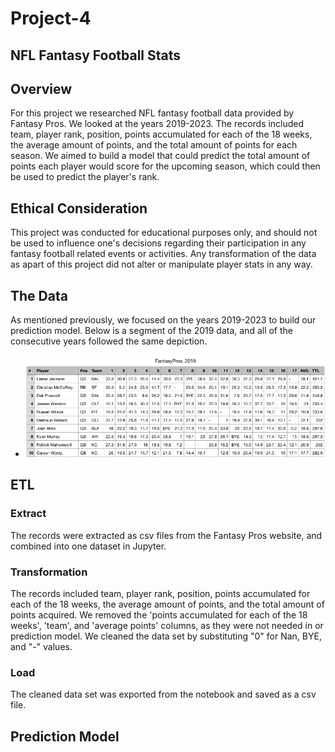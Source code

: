 # Project-4
## NFL Fantasy Football Stats
## Overview
For this project we researched NFL fantasy football data provided by Fantasy Pros. We looked at the years 2019-2023. The records included team, player rank, position, points accumulated for each of the 18 weeks, the average amount of points, and the total amount of points for each season. We aimed to build a model that could predict the total amount of points each player would score for the upcoming season, which could then be used to predict the player's rank.
## Ethical Consideration
This project was conducted for educational purposes only, and should not be used to influence one's decisions regarding their participation in any fantasy football related events or activities. Any transformation of the data as apart of this project did not alter or manipulate player stats in any way.
## The Data
As mentioned previously, we focused on the years 2019-2023 to build our prediction model. Below is a segment of the 2019 data, and all of the consecutive years followed the same depiction.
- ![Image Info](./FinalProject/NFL_Fantasy_Files/2019_data.png)
## ETL
### Extract 
The records were extracted as csv files from the Fantasy Pros website, and combined into one dataset in Jupyter.
### Transformation
The records included team, player rank, position, points accumulated for each of the 18 weeks, the average amount of points, and the total amount of points acquired. We removed the 'points accumulated for each of the 18 weeks', 'team', and 'average points' columns, as they were not needed in or prediction model. We cleaned the data set by substituting "0" for Nan, BYE, and "-" values.
### Load
The cleaned data set was exported from the notebook and saved as a csv file.
## Prediction Model

